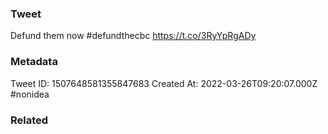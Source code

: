 ### Tweet
Defund them now #defundthecbc https://t.co/3RyYpRgADy

### Metadata
Tweet ID: 1507648581355847683
Created At: 2022-03-26T09:20:07.000Z
#nonidea 

### Related

